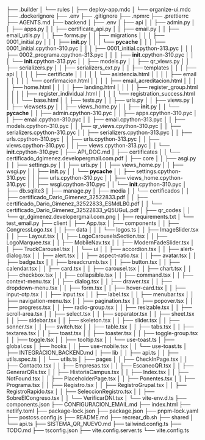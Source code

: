 ├── .builder
│ └── rules
│ ├── deploy-app.mdc
│ └── organize-ui.mdc
├── .dockerignore
├── .env
├── .gitignore
├── .npmrc
├── .prettierrc
├── AGENTS.md
├── backend
│ ├── .env
│ ├── api
│ │ ├── admin.py
│ │ ├── apps.py
│ │ ├── certificate_api.py
│ │ ├── email.py
│ │ ├── email_utils.py
│ │ ├── forms.py
│ │ ├── migrations
│ │ │ ├── 0001_initial.py
│ │ │ ├── **init**.py
│ │ │ └── **pycache**
│ │ │ ├── 0001_initial.cpython-310.pyc
│ │ │ ├── 0001_initial.cpython-313.pyc
│ │ │ ├── 0002_programa.cpython-313.pyc
│ │ │ ├── **init**.cpython-310.pyc
│ │ │ └── **init**.cpython-313.pyc
│ │ ├── models.py
│ │ ├── qr_views.py
│ │ ├── serializers.py
│ │ ├── serializers_ext.py
│ │ ├── templates
│ │ │ ├── api
│ │ │ │ ├── certificate
│ │ │ │ │ └── asistencia.html
│ │ │ │ ├── email
│ │ │ │ │ └── confirmacion.html
│ │ │ │ ├── email_acreditacion.html
│ │ │ │ ├── home.html
│ │ │ │ ├── landing.html
│ │ │ │ ├── register_group.html
│ │ │ │ ├── register_individual.html
│ │ │ │ └── registration_success.html
│ │ │ └── base.html
│ │ ├── tests.py
│ │ ├── urls.py
│ │ ├── views.py
│ │ ├── viewsets.py
│ │ ├── views_home.py
│ │ ├── **init**.py
│ │ └── **pycache**
│ │ ├── admin.cpython-310.pyc
│ │ ├── apps.cpython-310.pyc
│ │ ├── email.cpython-310.pyc
│ │ ├── email.cpython-313.pyc
│ │ ├── models.cpython-310.pyc
│ │ ├── qr_views.cpython-310.pyc
│ │ ├── serializers.cpython-310.pyc
│ │ ├── serializers.cpython-313.pyc
│ │ ├── urls.cpython-310.pyc
│ │ ├── urls.cpython-313.pyc
│ │ ├── views.cpython-310.pyc
│ │ ├── views.cpython-313.pyc
│ │ └── **init**.cpython-310.pyc
│ ├── API_DOC.md
│ ├── certificates
│ │ └── certificado_dgimenez.developergmail.com.pdf
│ ├── core
│ │ ├── asgi.py
│ │ ├── settings.py
│ │ ├── urls.py
│ │ ├── views_home.py
│ │ ├── wsgi.py
│ │ ├── **init**.py
│ │ └── **pycache**
│ │ ├── settings.cpython-310.pyc
│ │ ├── urls.cpython-310.pyc
│ │ ├── views_home.cpython-310.pyc
│ │ ├── wsgi.cpython-310.pyc
│ │ └── **init**.cpython-310.pyc
│ ├── db.sqlite3
│ ├── manage.py
│ ├── media
│ │ └── certificados
│ │ ├── certificado_Dario_Gimenez_32522833.pdf
│ │ ├── certificado_Dario_Gimenez_32522833_ESMdLB0.pdf
│ │ └── certificado_Dario_Gimenez_32522833_yQ5UGuL.pdf
│ ├── qr_codes
│ │ └── qr_dgimenez.developergmail.com.png
│ ├── requirements.txt
│ └── test_email.py
├── client
│ ├── App.tsx
│ ├── components
│ │ ├── CongressLogo.tsx
│ │ ├── data
│ │ │ └── logos.ts
│ │ ├── ImageSlider.tsx
│ │ ├── Layout.tsx
│ │ ├── LogoCarouselsSection.tsx
│ │ ├── LogoMarquee.tsx
│ │ ├── MobileNav.tsx
│ │ ├── ModernFadeSlider.tsx
│ │ ├── TruckCarousel.tsx
│ │ └── ui
│ │ ├── accordion.tsx
│ │ ├── alert-dialog.tsx
│ │ ├── alert.tsx
│ │ ├── aspect-ratio.tsx
│ │ ├── avatar.tsx
│ │ ├── badge.tsx
│ │ ├── breadcrumb.tsx
│ │ ├── button.tsx
│ │ ├── calendar.tsx
│ │ ├── card.tsx
│ │ ├── carousel.tsx
│ │ ├── chart.tsx
│ │ ├── checkbox.tsx
│ │ ├── collapsible.tsx
│ │ ├── command.tsx
│ │ ├── context-menu.tsx
│ │ ├── dialog.tsx
│ │ ├── drawer.tsx
│ │ ├── dropdown-menu.tsx
│ │ ├── form.tsx
│ │ ├── hover-card.tsx
│ │ ├── input-otp.tsx
│ │ ├── input.tsx
│ │ ├── label.tsx
│ │ ├── menubar.tsx
│ │ ├── navigation-menu.tsx
│ │ ├── pagination.tsx
│ │ ├── popover.tsx
│ │ ├── progress.tsx
│ │ ├── radio-group.tsx
│ │ ├── resizable.tsx
│ │ ├── scroll-area.tsx
│ │ ├── select.tsx
│ │ ├── separator.tsx
│ │ ├── sheet.tsx
│ │ ├── sidebar.tsx
│ │ ├── skeleton.tsx
│ │ ├── slider.tsx
│ │ ├── sonner.tsx
│ │ ├── switch.tsx
│ │ ├── table.tsx
│ │ ├── tabs.tsx
│ │ ├── textarea.tsx
│ │ ├── toast.tsx
│ │ ├── toaster.tsx
│ │ ├── toggle-group.tsx
│ │ ├── toggle.tsx
│ │ ├── tooltip.tsx
│ │ └── use-toast.ts
│ ├── global.css
│ ├── hooks
│ │ ├── use-mobile.tsx
│ │ └── use-toast.ts
│ ├── INTEGRACION_BACKEND.md
│ ├── lib
│ │ ├── api.ts
│ │ ├── utils.spec.ts
│ │ └── utils.ts
│ ├── pages
│ │ ├── CheckInPage.tsx
│ │ ├── Contacto.tsx
│ │ ├── Empresas.tsx
│ │ ├── EscaneoQR.tsx
│ │ ├── GenerarQRs.tsx
│ │ ├── HistoriaCampus.tsx
│ │ ├── Index.tsx
│ │ ├── NotFound.tsx
│ │ ├── PlaceholderPage.tsx
│ │ ├── Ponentes.tsx
│ │ ├── Programa.tsx
│ │ ├── Registro.tsx
│ │ ├── RegistroGrupal.tsx
│ │ ├── RegistroRapido.tsx
│ │ ├── SeleccionRegistro.tsx
│ │ ├── SobreElCongreso.tsx
│ │ └── VerificarDNI.tsx
│ └── vite-env.d.ts
├── components.json
├── CONFIGURACION_EMAIL.md
├── index.html
├── netlify.toml
├── package-lock.json
├── package.json
├── pnpm-lock.yaml
├── postcss.config.js
├── README.md
├── recrear_db.sh
├── shared
│ └── api.ts
├── SISTEMA_QR_NUEVO.md
├── tailwind.config.ts
├── TODO.md
├── tsconfig.json
├── vite.config.server.ts
└── vite.config.ts
